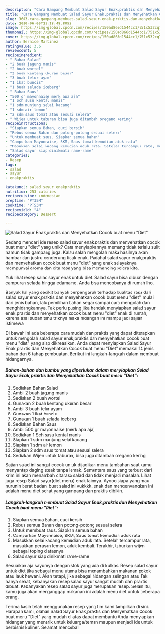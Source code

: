 ```yaml
---
description: "Cara Gampang Membuat Salad Sayur Enak,praktis dan Menyehatkan Cocok buat menu &amp;#34;Diet&amp;#34; yang Enak Banget"
title: "Cara Gampang Membuat Salad Sayur Enak,praktis dan Menyehatkan Cocok buat menu &amp;#34;Diet&amp;#34; yang Enak Banget"
slug: 3663-cara-gampang-membuat-salad-sayur-enak-praktis-dan-menyehatkan-cocok-buat-menu-and-34-diet-and-34-yang-enak-banget
date: 2020-06-05T23:18:48.805Z
image: https://img-global.cpcdn.com/recipes/150ad866d1544cc1/751x532cq70/salad-sayur-enakpraktis-dan-menyehatkan-cocok-buat-menu-diet-foto-resep-utama.jpg
thumbnail: https://img-global.cpcdn.com/recipes/150ad866d1544cc1/751x532cq70/salad-sayur-enakpraktis-dan-menyehatkan-cocok-buat-menu-diet-foto-resep-utama.jpg
cover: https://img-global.cpcdn.com/recipes/150ad866d1544cc1/751x532cq70/salad-sayur-enakpraktis-dan-menyehatkan-cocok-buat-menu-diet-foto-resep-utama.jpg
author: Bernice Martinez
ratingvalue: 3.6
reviewcount: 5
recipeingredient:
- " Bahan Salad"
- "2 buah jagung manis"
- "2 buah wortel"
- "2 buah kentang ukuran besar"
- "3 buah telur ayam"
- "1 ikat buncis"
- "1 buah selada iceberg"
- " Bahan Saus"
- "500 gr mayonnaise merk apa aja"
- "1 Sch susu kental manis"
- "1 sdm munjung selai kacang"
- "1 sdm air lemon"
- "2 sdm saus tomat atau sesuai selera"
- " Wijen untuk taburan bisa juga ditambah oregano kering"
recipeinstructions:
- "Siapkan semua Bahan, cuci bersih"
- "Rebus semua Bahan dan potong-potong sesuai selera"
- "Untuk membuat saus. Siapkan semua bahan"
- "Campurkan Mayonnaise, SKM, Saus tomat kemudian aduk rata"
- "Masukkan selai kacang kemudian aduk rata. Setelah tercampur rata, masukkan perasan lemon, aduk kembali. Terakhir, taburkan wijen sebagai toping diatasnya"
- "Salad sayur siap dinikmati rame-rame"
categories:
- Resep
tags:
- salad
- sayur
- enakpraktis

katakunci: salad sayur enakpraktis 
nutrition: 253 calories
recipecuisine: Indonesian
preptime: "PT35M"
cooktime: "PT53M"
recipeyield: "4"
recipecategory: Dessert

---
```



![Salad Sayur Enak,praktis dan Menyehatkan Cocok buat menu &#34;Diet&#34;](https://img-global.cpcdn.com/recipes/150ad866d1544cc1/751x532cq70/salad-sayur-enakpraktis-dan-menyehatkan-cocok-buat-menu-diet-foto-resep-utama.jpg)

Sedang mencari ide resep salad sayur enak,praktis dan menyehatkan cocok buat menu &#34;diet&#34; yang unik? Cara menyiapkannya memang tidak terlalu sulit namun tidak gampang juga. Kalau salah mengolah maka hasilnya akan hambar dan justru cenderung tidak enak. Padahal salad sayur enak,praktis dan menyehatkan cocok buat menu &#34;diet&#34; yang enak selayaknya mempunyai aroma dan cita rasa yang bisa memancing selera kita.

Yuk lihat resep salad sayur enak untuk diet. Salad sayur bisa dibuat dengan campuran selada hingga edamame. Anda bisa mencobanya di rumah lho.

Banyak hal yang sedikit banyak berpengaruh terhadap kualitas rasa dari salad sayur enak,praktis dan menyehatkan cocok buat menu &#34;diet&#34;, mulai dari jenis bahan, lalu pemilihan bahan segar sampai cara mengolah dan menghidangkannya. Tak perlu pusing jika hendak menyiapkan salad sayur enak,praktis dan menyehatkan cocok buat menu &#34;diet&#34; enak di rumah, karena asal sudah tahu triknya maka hidangan ini mampu jadi sajian istimewa.


Di bawah ini ada beberapa cara mudah dan praktis yang dapat diterapkan untuk mengolah salad sayur enak,praktis dan menyehatkan cocok buat menu &#34;diet&#34; yang siap dikreasikan. Anda dapat menyiapkan Salad Sayur Enak,praktis dan Menyehatkan Cocok buat menu &#34;Diet&#34; memakai 14 jenis bahan dan 6 tahap pembuatan. Berikut ini langkah-langkah dalam membuat hidangannya.

<!--inarticleads1-->

##### Bahan-bahan dan bumbu yang diperlukan dalam menyiapkan Salad Sayur Enak,praktis dan Menyehatkan Cocok buat menu &#34;Diet&#34;:

1. Sediakan  Bahan Salad
1. Ambil 2 buah jagung manis
1. Sediakan 2 buah wortel
1. Gunakan 2 buah kentang ukuran besar
1. Ambil 3 buah telur ayam
1. Gunakan 1 ikat buncis
1. Gunakan 1 buah selada iceberg
1. Sediakan  Bahan Saus
1. Ambil 500 gr mayonnaise (merk apa aja)
1. Sediakan 1 Sch susu kental manis
1. Siapkan 1 sdm munjung selai kacang
1. Siapkan 1 sdm air lemon
1. Siapkan 2 sdm saus tomat atau sesuai selera
1. Sediakan  Wijen untuk taburan, bisa juga ditambah oregano kering


Sajian salad ini sangat cocok untuk dijadikan menu tambahan saat kamu menyantap daging steak tanpa lemak. Sementara saus yang terbuat dari krim ini akan menambah citarasa salad dan tidak menjadi masalah. Lihat juga resep Salad sayur(diet menu) enak lainnya. Ayooo siapa yang mau nurunin berat badan, buat salad ini yukkkk. enak dan mengenyangkan Ini adalah menu diet sehat yang gampang dan praktis dibikin. 

<!--inarticleads2-->

##### Langkah-langkah membuat Salad Sayur Enak,praktis dan Menyehatkan Cocok buat menu &#34;Diet&#34;:

1. Siapkan semua Bahan, cuci bersih
1. Rebus semua Bahan dan potong-potong sesuai selera
1. Untuk membuat saus. Siapkan semua bahan
1. Campurkan Mayonnaise, SKM, Saus tomat kemudian aduk rata
1. Masukkan selai kacang kemudian aduk rata. Setelah tercampur rata, masukkan perasan lemon, aduk kembali. Terakhir, taburkan wijen sebagai toping diatasnya
1. Salad sayur siap dinikmati rame-rame


Sesuaikan aja sayurnya dengan stok yang ada di kulkas. Resep salad sayur untuk diet jika sebagai menu utama bisa menambahkan makanan pokok atau lauk hewani. Akan tetapi, jika sebagai hidangan selingan atau Tak hanya sehat, kebanyakan resep salad sayur sangat mudah dan praktis dibuat. Kebanyakan resep salad sayur juga merupakan resep. Selain itu, kamu juga akan menganggap makanan ini adalah menu diet untuk beberapa orang. 

Terima kasih telah menggunakan resep yang tim kami tampilkan di sini. Harapan kami, olahan Salad Sayur Enak,praktis dan Menyehatkan Cocok buat menu &#34;Diet&#34; yang mudah di atas dapat membantu Anda menyiapkan hidangan yang menarik untuk keluarga/teman maupun menjadi ide untuk berbisnis kuliner. Selamat mencoba!
